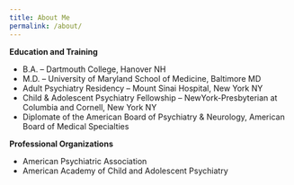 ```yaml
---
title: About Me
permalink: /about/
---
```


**Education and Training**
- B.A. – Dartmouth College, Hanover NH
- M.D. – University of Maryland School of Medicine, Baltimore MD
- Adult Psychiatry Residency – Mount Sinai Hospital, New York NY
- Child & Adolescent Psychiatry Fellowship – NewYork-Presbyterian at Columbia and Cornell, New York NY
- Diplomate of the American Board of Psychiatry & Neurology, American Board of Medical Specialties

**Professional Organizations**
- American Psychiatric Association
- American Academy of Child and Adolescent Psychiatry 
